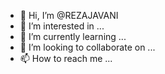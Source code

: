 - 👋 Hi, I’m @REZAJAVANI
- 👀 I’m interested in ...
- 🌱 I’m currently learning ...
- 💞️ I’m looking to collaborate on ...
- 📫 How to reach me ...

<!---
REZAJAVANI/REZAJAVANI is a ✨ special ✨ repository because its `README.md` (this file) appears on your GitHub profile.
You can click the Preview link to take a look at your changes.
--->

